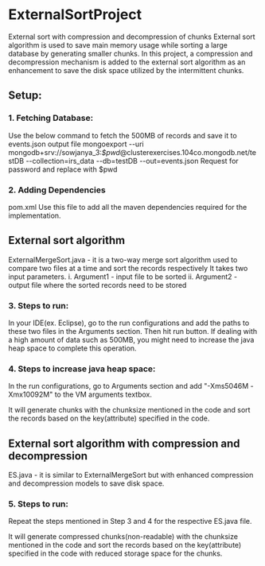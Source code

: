 # ExternalSortProject
External sort with compression and decompression of chunks
External sort algorithm is used to save main memory usage while sorting a large database by generating smaller chunks. In this project, a compression and decompression mechanism is added to the external sort algorithm as an enhancement to save the disk space utilized by the intermittent chunks. 

## Setup:
### 1. Fetching Database:
Use the below command to fetch the 500MB of records and save it to events.json output file
mongoexport --uri mongodb+srv://sowjanya_3:*$pwd*@clusterexercises.104co.mongodb.net/testDB --collection=irs_data --db=testDB --out=events.json
Request for password and replace with $pwd

### 2. Adding Dependencies 
pom.xml
Use this file to add all the maven dependencies required for the implementation.

## External sort algorithm
ExternalMergeSort.java - it is a two-way merge sort algorithm used to compare two files at a time and sort the records respectively
It takes two input parameters.
i. Argument1 - input file to be sorted
ii. Argument2 - output file where the sorted records need to be stored

### 3. Steps to run:
In your IDE(ex. Eclipse), go to the run configurations and add the paths to these two files in the Arguments section. Then hit run button.
If dealing with a high amount of data such as 500MB, you might need to increase the java heap space to complete this operation.

### 4. Steps to increase java heap space:
In the run configurations, go to Arguments section and add "-Xms5046M -Xmx10092M" to the VM arguments textbox.

It will generate chunks with the chunksize mentioned in the code and sort the records based on the key(attribute) specified in the code.

## External sort algorithm with compression and decompression
ES.java - it is similar to ExternalMergeSort but with enhanced compression and decompression models to save disk space.

### 5. Steps to run:
Repeat the steps mentioned in Step 3 and 4 for the respective ES.java file.

It will generate compressed chunks(non-readable) with the chunksize mentioned in the code and sort the records based on the key(attribute) specified in the code with reduced storage space for the chunks.
